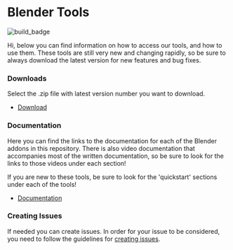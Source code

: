 # Blender Tools
![build_badge](https://codebuild.us-east-1.amazonaws.com/badges?uuid=eyJlbmNyeXB0ZWREYXRhIjoiT3pWRFdxeE8zK2k3UmlKaEJRcjRzTGJLV2h0OVdONm1aWEdVUjJ0TE52Tk92QjhhV2lLTmtLTEI0MTJPOXpnamM4Rm03V1doV0EyZXVzakZScUhMWEFVPSIsIml2UGFyYW1ldGVyU3BlYyI6IjdrajloeitFTE40cDFaM0ciLCJtYXRlcmlhbFNldFNlcmlhbCI6MX0%3D&branch=master)

Hi, below you can find information on how to access our tools, and how to use them. These tools are still very new and changing rapidly, so be sure to always download the latest version for new features and bug fixes.

### Downloads
Select the .zip file with latest version number you want to download.
* [Download](https://github.com/EpicGames/BlenderTools/releases)

### Documentation
Here you can find the links to the documentation for each of the Blender addons in this repository. There is also video documentation that accompanies most of the written documentation, so be sure to look for the links to those videos under each section!

If you are new to these tools, be sure to look for the 'quickstart' sections under each of the tools!

* [Documentation](https://epicgames.github.io/BlenderTools/)

### Creating Issues
If needed you can create issues. In order for your issue to be considered, you need to follow the guidelines for [creating issues](https://github.com/EpicGames/BlenderTools/wiki/Creating-Issues).
